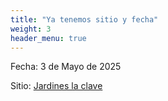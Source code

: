 ```yaml
---
title: "Ya tenemos sitio y fecha"
weight: 3
header_menu: true
---
```


Fecha: 3 de Mayo de 2025

Sitio: [Jardines la clave](https://maps.app.goo.gl/234ycG7ryKviRH7V6)
